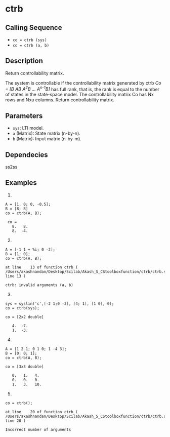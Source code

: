 # ctrb

## Calling Sequence
- `co = ctrb (sys)`
- `co = ctrb (a, b)`

## Description
Return controllability matrix.

The system is controllable if the controllability matrix generated by ctrb _Co = [B AB A<sup>2</sup>B ... A<sup>n-1</sup>B]_ has full rank, that is, the rank is equal to the number of states in the state-space model. The controllability matrix Co has Nx rows and Nxu columns.
Return controllability matrix.

## Parameters
- `sys`: LTI model.
- `a` (Matrix): State matrix (n-by-n).
- `b` (Matrix): Input matrix (n-by-m).

## Dependecies
ss2ss

## Examples
1.
```
A = [1, 0; 0, -0.5];
B = [8; 8]
co = ctrb(A, B);
```
```
 co =
   8.   8.
   8.  -4.
```
2.
```
A = [-1 1 + %i; 0 -2];
B = [1; 0];
co = ctrb(A, B);
```
```
at line    13 of function ctrb ( /Users/akashnandan/Desktop/Scilab/Akash_S_CStoolboxfunction/ctrb/ctrb.sci line 13 )

ctrb: invalid arguments (a, b)
```

3.
```
sys = syslin('c',[-2 1;0 -3], [4; 1], [1 0], 0);
co = ctrb(sys);
```
```
co = [2x2 double]

   4.  -7.
   1.  -3.
```

4.
```
A = [1 2 1; 0 1 0; 1 -4 3];
B = [0; 0; 1];
co = ctrb(A, B);
```
```
co = [3x3 double]

   0.   1.   4. 
   0.   0.   0. 
   1.   3.   10.
```

5.
```
co = ctrb();
```
```
at line    20 of function ctrb ( /Users/akashnandan/Desktop/Scilab/Akash_S_CStoolboxfunction/ctrb/ctrb.sci line 20 )

Incorrect number of arguments
```
